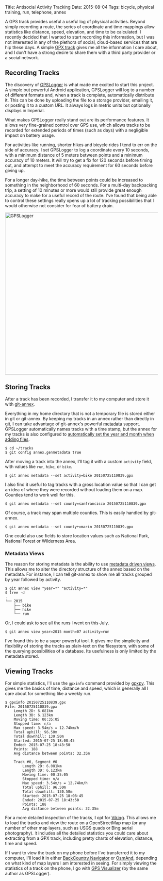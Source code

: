Title: Antisocial Activity Tracking
Date: 2015-08-04
Tags: bicycle, physical training, run, telephone, annex

A GPS track provides useful a useful log of physical activities. Beyond simply recording a route, the series of coordinate and time mappings allow statistics like distance, speed, elevation, and time to be calculated. I recently decided that I wanted to start recording this information, but I was not interested in any of the plethora of social, cloud-based services that are hip these days. A simple [GPX track](https://en.wikipedia.org/wiki/GPS_eXchange_Format) gives me all the information I care about, and I don't have a strong desire to share them with a third party provider or a social network.

## Recording Tracks

The discovery of [GPSLogger](http://code.mendhak.com/gpslogger/) is what made me excited to start this project. A simple but powerful Android application, GPSLogger will log to a number of different formats and, when a track is complete, automatically distribute it. This can be done by uploading the file to a storage provider, emailing it, or posting it to a custom URL. It always logs in metric units but optionally displays in Imperial.

What makes GPSLogger really stand out are its performance features. It allows very fine-grained control over GPS use, which allows tracks to be recorded for extended periods of times (such as days) with a negligible impact on battery usage.

For activities like running, shorter hikes and bicycle rides I tend to err on the side of accuracy. I set GPSLogger to log a coordinate every 10 seconds, with a minimum distance of 5 meters between points and a minimum accuracy of 10 meters. It will try to get a fix for 120 seconds before timing out, and attempt to meet the accuracy requirement for 60 seconds before giving up.

For a longer day-hike, the time between points could be increased to something in the neighborhood of 60 seconds. For a multi-day backpacking trip, a setting of 10 minutes or more would still provide great enough accuracy to make for a useful record of the route. I've found that being able to control these settings really opens up a lot of tracking possibilities that I would otherwise not consider for fear of battery drain.

<a data-flickr-embed="true" href="https://www.flickr.com/photos/pigmonkey/20116407608/in/dateposted/" title="GPSLogger"><img src="https://farm1.staticflickr.com/549/20116407608_bafd5c9a3a_c.jpg" width="800" height="534" alt="GPSLogger"></a>

## Storing Tracks

After a track has been recorded, I transfer it to my computer and store it with [git-annex](https://git-annex.branchable.com/).

Everything in my home directory that is not a temporary file is stored either in git or git-annex. By keeping my tracks in an annex rather than directly in git, I can take advantage of git-annex's powerful [metadata](https://git-annex.branchable.com/metadata/) support. GPSLogger automatically names tracks with a time stamp, but the annex for my tracks is also configured to [automatically set the year and month when adding files](https://git-annex.branchable.com/tips/automatically_adding_metadata/).

    $ cd ~/tracks
    $ git config annex.genmetadata true

After moving a track into the annex, I'll tag it with a custom `activity` field, with values like `run`, `hike`, or `bike`.

    $ git annex metadata --set activity=bike 20150725110839.gpx

I also find it useful to tag tracks with a gross location value so that I can get an idea of where they were recorded without loading them on a map. Counties tend to work well for this.

    $ git annex metadata --set county=sanfrancisco 20150725110839.gpx

Of course, a track may span multiple counties. This is easily handled by git-annex.

    $ git annex metadata --set county+=marin 20150725110839.gpx

One could also use fields to store location values such as National Park, National Forest or Wilderness Area.

### Metadata Views

The reason for storing metadata is the ability to use [metadata driven views](https://git-annex.branchable.com/tips/metadata_driven_views/). This allows me to alter the directory structure of the annex based on the metadata. For instance, I can tell git-annex to show me all tracks grouped by year followed by activity.

    $ git annex view "year=*" "activity=*"
    $ tree -d
    .
    └── 2015
        ├── bike
        ├── hike
        └── run

Or, I could ask to see all the runs I went on this July.

    $ git annex view year=2015 month=07 activity=run

I've found this to be a super powerful tool. It gives me the simplicity and flexibility of storing the tracks as plain-text on the filesystem, with some of the querying possibilities of a database. Its usefulness is only limited by the metadata stored.

## Viewing Tracks

For simple statistics, I'll use the `gpxinfo` command provided by [gpxpy](https://github.com/tkrajina/gpxpy). This gives me the basics of time, distance and speed, which is generally all I care about for something like a weekly run.

    $ gpxinfo 20150725110839.gpx
    File: 20150725110839.gpx
        Length 2D: 6.081km
        Length 3D: 6.123km
        Moving time: 00:35:05
        Stopped time: n/a
        Max speed: 3.54m/s = 12.74km/h
        Total uphill: 96.50m
        Total downhill: 130.50m
        Started: 2015-07-25 18:08:45
        Ended: 2015-07-25 18:43:50
        Points: 188
        Avg distance between points: 32.35m

        Track #0, Segment #0
            Length 2D: 6.081km
            Length 3D: 6.123km
            Moving time: 00:35:05
            Stopped time: n/a
            Max speed: 3.54m/s = 12.74km/h
            Total uphill: 96.50m
            Total downhill: 130.50m
            Started: 2015-07-25 18:08:45
            Ended: 2015-07-25 18:43:50
            Points: 188
            Avg distance between points: 32.35m

For a more detailed inspection of the tracks, I opt for [Viking](http://sourceforge.net/projects/viking/). This allows me to load the tracks and view the route on a OpenStreetMap map (or any number of other map layers, such as USGS quads or Bing aerial photography). It includes all the detailed statistics you could care about extracting from a GPX track, including pretty charts of elevation, distance, time and speed.

If I want to view the track on my phone before I've transferred it to my computer, I'll load it in either [BackCountry Navigator](http://backcountrynavigator.com/) or [OsmAnd](http://osmand.net/), depending on what kind of map layers I am interested in seeing. For simply viewing the statistics of a track on the phone, I go with [GPS Visualizer](https://play.google.com/store/apps/details?id=com.mendhak.gpsvisualizer) (by the same author as GPSLogger).
